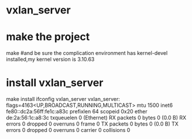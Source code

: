 # vxlan_server
# make the project 

make #and be sure the complication environment has kernel-devel installed,my kernel version is 3.10.63
# install vxlan_server
make install
ifconfig vxlan_server
vxlan_server: flags=4163<UP,BROADCAST,RUNNING,MULTICAST>  mtu 1500
        inet6 fe80::dc2a:56ff:fe1c:a83c  prefixlen 64  scopeid 0x20<link>
        ether de:2a:56:1c:a8:3c  txqueuelen 0  (Ethernet)
        RX packets 0  bytes 0 (0.0 B)
        RX errors 0  dropped 0  overruns 0  frame 0
        TX packets 0  bytes 0 (0.0 B)
        TX errors 0  dropped 0 overruns 0  carrier 0  collisions 0
        
        
